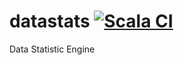 # datastats [![Scala CI](https://github.com/techmonad/datastats/actions/workflows/scala.yml/badge.svg)](https://github.com/techmonad/datastats/actions/workflows/scala.yml)

Data Statistic Engine
